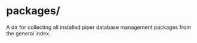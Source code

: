# packages/

A dir for collecting all installed piper database management packages from the general index.

